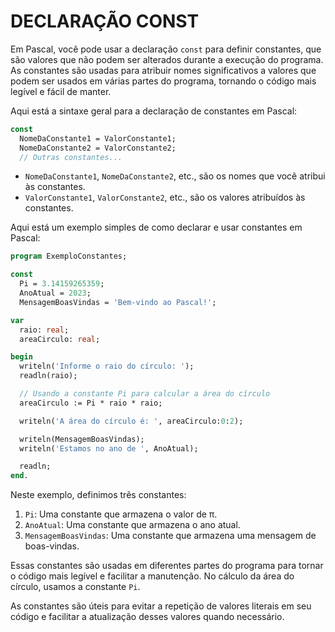 # DECLARAÇÃO CONST
Em Pascal, você pode usar a declaração `const` para definir constantes, que são valores que não podem ser alterados durante a execução do programa. As constantes são usadas para atribuir nomes significativos a valores que podem ser usados em várias partes do programa, tornando o código mais legível e fácil de manter.

Aqui está a sintaxe geral para a declaração de constantes em Pascal:

```pascal
const
  NomeDaConstante1 = ValorConstante1;
  NomeDaConstante2 = ValorConstante2;
  // Outras constantes...
```

- `NomeDaConstante1`, `NomeDaConstante2`, etc., são os nomes que você atribui às constantes.
- `ValorConstante1`, `ValorConstante2`, etc., são os valores atribuídos às constantes.

Aqui está um exemplo simples de como declarar e usar constantes em Pascal:

```pascal
program ExemploConstantes;

const
  Pi = 3.14159265359;
  AnoAtual = 2023;
  MensagemBoasVindas = 'Bem-vindo ao Pascal!';

var
  raio: real;
  areaCirculo: real;

begin
  writeln('Informe o raio do círculo: ');
  readln(raio);

  // Usando a constante Pi para calcular a área do círculo
  areaCirculo := Pi * raio * raio;

  writeln('A área do círculo é: ', areaCirculo:0:2);

  writeln(MensagemBoasVindas);
  writeln('Estamos no ano de ', AnoAtual);

  readln;
end.
```

Neste exemplo, definimos três constantes:

1. `Pi`: Uma constante que armazena o valor de π.
2. `AnoAtual`: Uma constante que armazena o ano atual.
3. `MensagemBoasVindas`: Uma constante que armazena uma mensagem de boas-vindas.

Essas constantes são usadas em diferentes partes do programa para tornar o código mais legível e facilitar a manutenção. No cálculo da área do círculo, usamos a constante `Pi`.

As constantes são úteis para evitar a repetição de valores literais em seu código e facilitar a atualização desses valores quando necessário.